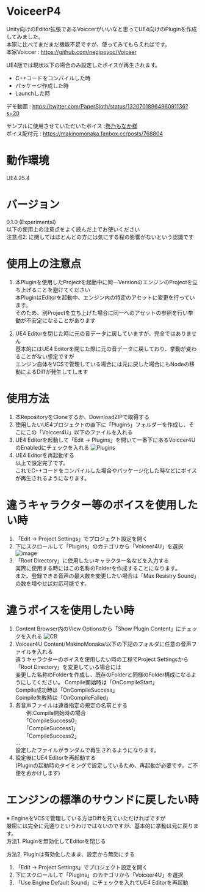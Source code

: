 # VoiceerP4
Unity向けのEditor拡張であるVoiccerがいいなと思ってUE4向けのPluginを作成してみました。<br>
本家に比べてまだまだ機能不足ですが、使ってみてもらえればです。<br>
本家Voiccer : https://github.com/negipoyoc/Voiceer

UE4版では現状以下の場合のみ設定したボイスが再生されます。<br>
* C++コードをコンパイルした時
* パッケージ作成した時
* Launchした時

デモ動画 :
https://twitter.com/PaperSloth/status/1320701896496091136?s=20

サンプルに使用させていただいたボイス :[巻乃もなか様](https://twitter.com/monaka_0_0_7)<br>
ボイス配付元 : https://makinomonaka.fanbox.cc/posts/768804

# 動作環境
UE4.25.4

# バージョン
0.1.0 (Experimental)<br>
以下の使用上の注意点をよく読んだ上でお使いください<br>
注意点2. に関してはほとんどの方には気にする程の影響がないという認識です<br>

# 使用上の注意点
1. 本Pluginを使用したProjectを起動中に同一VersionのエンジンのProjectを立ち上げることを避けてください<br>
本PluginはEditorを起動中、エンジン内の特定のアセットに変更を行っています。<br>
そのため、別Projectを立ち上げた場合に同一へのアセットの参照を行い挙動が不安定になることがあります<br>

2. UE4 Editorを閉じた時に元の音データに戻していますが、完全ではありません<br>
基本的にはUE4 Editorを閉じた際に元の音データに戻しており、挙動が変わることがない想定ですが<br>
エンジン自体をVCSで管理している場合には元に戻した場合にもNodeの移動によるDiffが発生してします<br>

# 使用方法
1. 本RepositoryをCloneするか、DownloadZIPで取得する
2. 使用したいUE4プロジェクトの直下に「Plugins」フォルダーを作成し、そこにこの「Voiccer4U」以下のファイルを入れる
3. UE4 Editorを起動して「Edit -> Plugins」を開いて一番下にあるVoiccer4UのEnabledにチェックを入れる
![Plugins](https://user-images.githubusercontent.com/8968076/97306777-479a5f80-18a2-11eb-9d80-ff26a3665adb.png)
4. UE4 Editorを再起動する<br>
以上で設定完了です。<br>
これでC++コードをコンパイルした場合やパッケージ化した時などにボイスが再生されるようになります。

# 違うキャラクター等のボイスを使用したい時
1. 「Edit -> Project Settings」でプロジェクト設定を開く
2. 下にスクロールして「Plugins」のカテゴリから「Voiceer4U」を選択
![image](https://user-images.githubusercontent.com/8968076/97309773-ccd34380-18a5-11eb-9d52-242a3a97f8a7.png)
3. 「Root Directory」に使用したいキャラクター名などを入力する<br>
   実際に使用する時にはこの名称のFolderを作成することになります。<br>
また、登録できる音声の最大数を変更したい場合は「Max Resistry Sound」の数を増やせば対応可能です。<br>

# 違うボイスを使用したい時
1. Content Browser内のView Optionsから「Show Plugin Content」にチェックを入れる
![CB](https://user-images.githubusercontent.com/8968076/97307287-d9a26800-18a2-11eb-8502-03d1cbb8490a.png)
2. Voiceer4U Content/MakinoMonaka/以下の下記のフォルダに任意の音声ファイルを入れる<br>
   違うキャラクターのボイスを使用したい時の工程でProject Settingsから「Root Directory」を変更している場合には<br>
   変更した名称のFolderを作成し、既存のFolderと同様のFolder構成になるようにしてください。
   Compile開始時は「OnCompileStart」<br>
   Compile成功時は「OnCompileSuccess」<br>
   Compile失敗時は「OnCompileFailed」<br>
3. 各音声ファイルは連番指定の規定の名前とする<br>
　　例:Compile開始時の場合<br>
  　　「CompileSuccess0」<br>
  　　「CompileSuccess1」<br>
  　　「CompileSuccess2」<br>
      ...<br>
   設定したファイルがランダムで再生されるようになります。<br>
4. 設定後にUE4 Editorを再起動する<br>
   (Pluginの起動時のタイミングで設定しているため、再起動が必要です。ご不便をおかけします)

# エンジンの標準のサウンドに戻したい時
※ EngineをVCSで管理している方はDiffを見ていただければですが<br>
厳密には完全に元通りというわけではないのですが、基本的に挙動は元に戻ります。<br>
方法1. Pluginを無効化してEditorを閉じる

方法2. Pluginは有効化したまま、設定から無効にする
1. 「Edit -> Project Settings」でプロジェクト設定を開く
2. 下にスクロールして「Plugins」のカテゴリから「Voiceer4U」を選択
3. 「Use Engine Default Sound」にチェックを入れてUE4 Editorを再起動<br>
